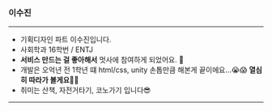 ### 이수진

---

- 기획디자인 파트 이수진입니다.
- 사회학과 16학번 / ENTJ
- **서비스 만드는 걸 좋아해서** 멋사에 참여하게 되었어요. 🙌
- 개발은 오억년 전 1학년 떄 html/css, unity 손톱만큼 해본게 끝이에요...😭😱 **열심히 따라가 볼게요🏃‍♀️**
- 취미는 산책, 자전거타기, 코노가기 입니다😎

---

